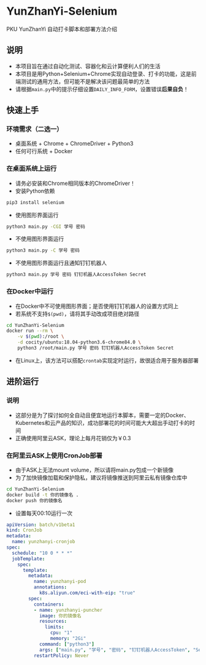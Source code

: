 # YunZhanYi-Selenium
PKU YunZhanYi 自动打卡脚本和部署方法介绍

## 说明
* 本项目旨在通过自动化测试、容器化和云计算便利人们的生活
* 本项目是用Python+Selenium+Chrome实现自动登录、打卡的功能，这是前端测试的通用方法，但可能不是解决该问题最简单的方法
* 请根据`main.py`中的提示仔细设置`DAILY_INFO_FORM`，设置错误**后果自负**！

## 快速上手

### 环境需求（二选一）
* 桌面系统 + Chrome + ChromeDriver + Python3
* 任何可行系统 + Docker

### 在桌面系统上运行
* 请务必安装和Chrome相同版本的ChromeDriver！
* 安装Python依赖
```bash
pip3 install selenium
```
* 使用图形界面运行
```bash
python3 main.py -CGI 学号 密码
```
* 不使用图形界面运行
```bash
python3 main.py -C 学号 密码
```
* 不使用图形界面运行且通知钉钉机器人
```bash
python3 main.py 学号 密码 钉钉机器人AccessToken Secret
```

### 在Docker中运行
* 在Docker中不可使用图形界面；是否使用钉钉机器人的设置方式同上
* 若系统不支持`$(pwd)`，请将其手动改成项目绝对路径
```bash
cd YunZhanYi-Selenium
docker run --rm \
    -v $(pwd):/root \
    -d cocity/ubuntu:18.04-python3.6-chrome84.0 \
    python3 /root/main.py 学号 密码 钉钉机器人AccessToken Secret
```
* 在Linux上，该方法可以搭配`crontab`实现定时运行，故很适合用于服务器部署

## 进阶运行

### 说明
* 这部分是为了探讨如何全自动且便宜地运行本脚本，需要一定的Docker、Kubernetes和云产品的知识，成功部署花的时间可能大大超出手动打卡的时间
* 正确使用阿里云ASK，理论上每月花销仅为￥0.3

### 在阿里云ASK上使用CronJob部署
* 由于ASK上无法mount volume，所以请将main.py包成一个新镜像
* 为了加快镜像加载和保护隐私，建议将镜像推送到阿里云私有镜像仓库中
```bash
cd YunZhanYi-Selenium
docker build -t 你的镜像名 .
docker push 你的镜像名
```
* 设置每天00:10运行一次
```yaml
apiVersion: batch/v1beta1
kind: CronJob
metadata:
  name: yunzhanyi-cronjob
spec:
  schedule: "10 0 * * *"
  jobTemplate:
    spec:
      template:
        metadata:
          name: yunzhanyi-pod
          annotations:
            k8s.aliyun.com/eci-with-eip: "true"
        spec:
          containers:
          - name: yunzhanyi-puncher
            image: 你的镜像名
            resources:
              limits:
                cpu: "1"
                memory: "2Gi"
            command: ["python3"]
            args: ["main.py", "学号", "密码", "钉钉机器人AccessToken", "Secret"]
          restartPolicy: Never
```